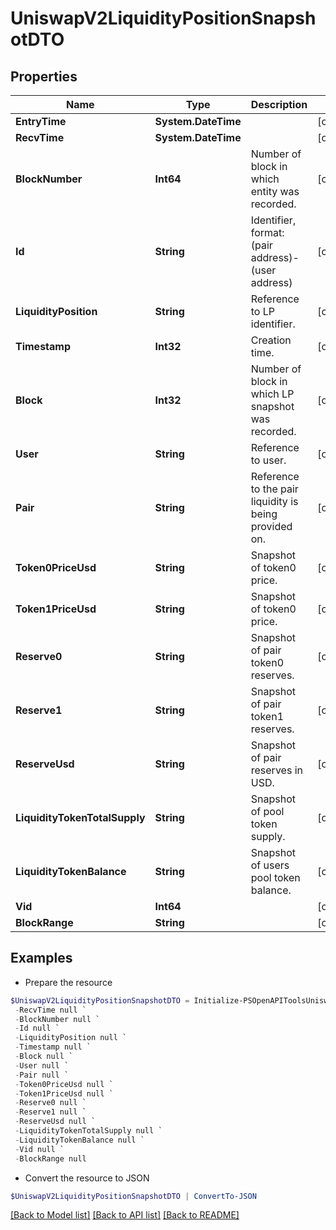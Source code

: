 # UniswapV2LiquidityPositionSnapshotDTO
## Properties

Name | Type | Description | Notes
------------ | ------------- | ------------- | -------------
**EntryTime** | **System.DateTime** |  | [optional] 
**RecvTime** | **System.DateTime** |  | [optional] 
**BlockNumber** | **Int64** | Number of block in which entity was recorded. | [optional] 
**Id** | **String** | Identifier, format: (pair address)-(user address) | [optional] 
**LiquidityPosition** | **String** | Reference to LP identifier. | [optional] 
**Timestamp** | **Int32** | Creation time. | [optional] 
**Block** | **Int32** | Number of block in which LP snapshot was recorded. | [optional] 
**User** | **String** | Reference to user. | [optional] 
**Pair** | **String** | Reference to the pair liquidity is being provided on. | [optional] 
**Token0PriceUsd** | **String** | Snapshot of token0 price. | [optional] 
**Token1PriceUsd** | **String** | Snapshot of token0 price. | [optional] 
**Reserve0** | **String** | Snapshot of pair token0 reserves. | [optional] 
**Reserve1** | **String** | Snapshot of pair token1 reserves. | [optional] 
**ReserveUsd** | **String** | Snapshot of pair reserves in USD. | [optional] 
**LiquidityTokenTotalSupply** | **String** | Snapshot of pool token supply. | [optional] 
**LiquidityTokenBalance** | **String** | Snapshot of users pool token balance. | [optional] 
**Vid** | **Int64** |  | [optional] 
**BlockRange** | **String** |  | [optional] 

## Examples

- Prepare the resource
```powershell
$UniswapV2LiquidityPositionSnapshotDTO = Initialize-PSOpenAPIToolsUniswapV2LiquidityPositionSnapshotDTO  -EntryTime null `
 -RecvTime null `
 -BlockNumber null `
 -Id null `
 -LiquidityPosition null `
 -Timestamp null `
 -Block null `
 -User null `
 -Pair null `
 -Token0PriceUsd null `
 -Token1PriceUsd null `
 -Reserve0 null `
 -Reserve1 null `
 -ReserveUsd null `
 -LiquidityTokenTotalSupply null `
 -LiquidityTokenBalance null `
 -Vid null `
 -BlockRange null
```

- Convert the resource to JSON
```powershell
$UniswapV2LiquidityPositionSnapshotDTO | ConvertTo-JSON
```

[[Back to Model list]](../README.md#documentation-for-models) [[Back to API list]](../README.md#documentation-for-api-endpoints) [[Back to README]](../README.md)

